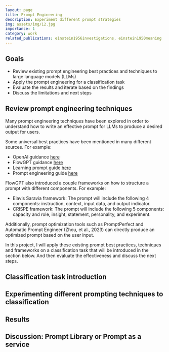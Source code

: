 ```yaml
---
layout: page
title: Prompt Engineering
description: Experiment different prompt strategies
img: assets/img/12.jpg
importance: 1
category: work
related_publications: einstein1956investigations, einstein1950meaning
---
```

## Goals
- Review existing prompt engineering best practices and techniques to large language models (LLMs)
- Apply the prompt engineering for a classification task
- Evaluate the results and iterate based on the findings
- Discuss the limitations and next steps

## Review prompt engineering techniques
Many prompt engineering techniques have been explored in order to understand how to write an effective prompt for LLMs to produce a desired output for users.

Some universal best practices have been mentioned in many different sources. For example:
- OpenAI guidance <a href="https://help.openai.com/en/articles/6654000-best-practices-for-prompt-engineering-with-openai-api">here</a>
- FlowGPT guidance <a href="https://guide.flowgpt.com/engineering/1basics/2general-tips">here</a>
- Learning prompt guide <a href="https://learnprompting.org/docs/intro">here</a>
- Prompt engineering guide <a href="https://learnprompting.org/docs/intro">here</a>

FlowGPT also introduced a couple frameworks on how to structure a prompt with different components. For example:
- Elavis Saravia framework: The prompt will include the following 4 components: instruction, context, input data, and output indicator.  
- CRISPE framework: The prompt will include the following 5 components: capacity and role, insight, statement, personality, and experiment.

Additionally, prompt optimization tools such as PromptPerfect and Automatic Prompt Engineer (Zhou, et al., 2023) can directly produce an optimized prompt based on the user input.

In this project, I will apply these existing prompt best practices, techniques and frameworks on a classification task that will be introduced in the section below. And then evaluate the effectiveness and discuss the next steps.

## Classification task introduction


## Experimenting different prompting techniques to classification


## Results


## Discussion: Prompt Library or Prompt as a service
